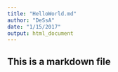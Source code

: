 ```yaml
---
title: "HelloWorld.md"
author: "DeSsA"
date: "1/15/2017"
output: html_document
---
```


## This is a markdown file